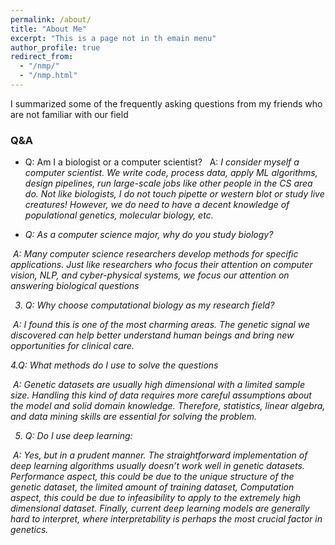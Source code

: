 ```yaml
---
permalink: /about/
title: "About Me"
excerpt: "This is a page not in th emain menu"
author_profile: true
redirect_from: 
  - "/nmp/"
  - "/nmp.html"
---
```


I summarized some of the frequently asking questions from my friends who are not familiar with our field

### Q&A

* Q: Am I a biologist or a computer scientist?
&nbsp; A: <em> I consider myself a computer scientist. We write code, process data, apply ML algorithms, design pipelines, run large-scale jobs like other people in the CS area do. Not like biologists, I do not touch pipette or western blot or study live creatures! However, we do need to have a decent knowledge of populational genetics, molecular biology, etc. <em>

* Q: As a computer science major, why do you study biology?

&nbsp;A: <em> Many computer science researchers develop methods for specific applications. Just like researchers who focus their attention on computer vision, NLP, and cyber-physical systems, we focus our attention on answering biological questions <em>

3. Q: Why choose computational biology as my research field?

&nbsp;A: <em> I found this is one of the most charming areas. The genetic signal we discovered can help better understand human beings and bring new opportunities for clinical care. <em>

4.Q: What methods do I use to solve the questions 

&nbsp;A: <em> Genetic datasets are usually high dimensional with a limited sample size. Handling this kind of data requires more careful assumptions about the model and solid domain knowledge. Therefore, statistics, linear algebra, and data mining skills are essential for solving the problem. <em>

5. Q: Do I use deep learning:

&nbsp;A: <em> Yes, but in a prudent manner. The straightforward implementation of deep learning algorithms usually doesn’t work well in genetic datasets. Performance aspect, this could be due to the unique structure of the genetic dataset, the limited amount of training dataset, Computation aspect, this could be due to infeasibility to apply to the extremely high dimensional dataset. Finally, current deep learning models are generally hard to interpret, where interpretability is perhaps the most crucial factor in genetics. <em>
